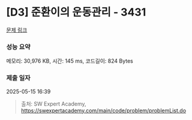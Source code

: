 # [D3] 준환이의 운동관리 - 3431 

[문제 링크](https://swexpertacademy.com/main/code/problem/problemDetail.do?contestProbId=AWE_ZXcqAAMDFAV2) 

### 성능 요약

메모리: 30,976 KB, 시간: 145 ms, 코드길이: 824 Bytes

### 제출 일자

2025-05-15 16:39



> 출처: SW Expert Academy, https://swexpertacademy.com/main/code/problem/problemList.do
